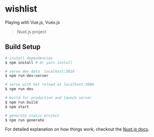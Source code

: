 # wishlist
Playing with Vue.js, Vuex.js

> Nuxt.js project

## Build Setup

``` bash
# install dependencies
$ npm install # Or yarn install

# serve dev data  localhost:3010
$ npm run dev:server

# serve with hot reload at localhost:3000
$ npm run dev

# build for production and launch server
$ npm run build
$ npm start

# generate static project
$ npm run generate
```

For detailed explanation on how things work, checkout the [Nuxt.js docs](https://github.com/nuxt/nuxt.js).
